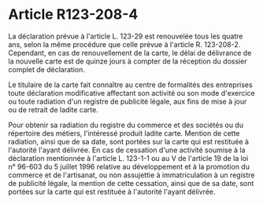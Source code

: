 # Article R123-208-4

La déclaration prévue à l'article L. 123-29 est renouvelée tous les quatre ans, selon la même procédure que celle prévue à l'article R. 123-208-2. Cependant, en cas de renouvellement de la carte, le délai de délivrance de la nouvelle carte est de quinze jours à compter de la réception du dossier complet de déclaration.

Le titulaire de la carte fait connaître au centre de formalités des entreprises toute déclaration modificative affectant son activité ou son mode d'exercice ou toute radiation d'un registre de publicité légale, aux fins de mise à jour ou de retrait de ladite carte.

Pour obtenir sa radiation du registre du commerce et des sociétés ou du répertoire des métiers, l'intéressé produit ladite carte. Mention de cette radiation, ainsi que de sa date, sont portées sur la carte qui est restituée à l'autorité l'ayant délivrée. En cas de cessation d'une activité soumise à la déclaration mentionnée à l'article L. 123-1-1 ou au V de l'article 19 de la loi n° 96-603 du 5 juillet 1996 relative au développement et à la promotion du commerce et de l'artisanat, ou non assujettie à immatriculation à un registre de publicité légale, la mention de cette cessation, ainsi que de sa date, sont portées sur la carte qui est restituée à l'autorité l'ayant délivrée.
